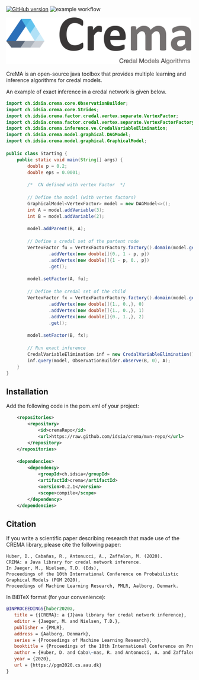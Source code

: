 [![GitHub version](https://badge.fury.io/gh/idsia%2Fcrema.svg)](https://badge.fury.io/gh/idsia%2Fcrema)
![example workflow](https://github.com/IDSIA/crema/actions/workflows/maven.yaml/badge.svg?branch=master)

<img src="docs/static/img/logo.png" alt="Crema" width="500"/>

CreMA is an open-source java toolbox that provides multiple
learning and inference algorithms for credal models.

An example of exact inference in a credal network is given below.

```java
import ch.idsia.crema.core.ObservationBuilder;
import ch.idsia.crema.core.Strides;
import ch.idsia.crema.factor.credal.vertex.separate.VertexFactor;
import ch.idsia.crema.factor.credal.vertex.separate.VertexFactorFactory;
import ch.idsia.crema.inference.ve.CredalVariableElimination;
import ch.idsia.crema.model.graphical.DAGModel;
import ch.idsia.crema.model.graphical.GraphicalModel;

public class Starting {
	public static void main(String[] args) {
		double p = 0.2;
		double eps = 0.0001;

		/*  CN defined with vertex Factor  */

		// Define the model (with vertex factors)
		GraphicalModel<VertexFactor> model = new DAGModel<>();
		int A = model.addVariable(3);
		int B = model.addVariable(2);

		model.addParent(B, A);

		// Define a credal set of the partent node
		VertexFactor fu = VertexFactorFactory.factory().domain(model.getDomain(A), Strides.empty())
				.addVertex(new double[]{0., 1 - p, p})
				.addVertex(new double[]{1 - p, 0., p})
				.get();

		model.setFactor(A, fu);

		// Define the credal set of the child
		VertexFactor fx = VertexFactorFactory.factory().domain(model.getDomain(B), model.getDomain(A))
				.addVertex(new double[]{1., 0.,}, 0)
				.addVertex(new double[]{1., 0.,}, 1)
				.addVertex(new double[]{0., 1.,}, 2)
				.get();

		model.setFactor(B, fx);

		// Run exact inference
		CredalVariableElimination inf = new CredalVariableElimination();
		inf.query(model, ObservationBuilder.observe(B, 0), A);
	}
}
``` 

## Installation

Add the following code in the  pom.xml of your project:

```xml
    <repositories>
        <repository>
            <id>cremaRepo</id>
            <url>https://raw.github.com/idsia/crema/mvn-repo/</url>
        </repository>
    </repositories>

    <dependencies>
        <dependency>
            <groupId>ch.idsia</groupId>
            <artifactId>crema</artifactId>
            <version>0.2.1</version>
            <scope>compile</scope>
        </dependency>
    </dependencies>
```

## Citation

If you write a scientific paper describing research that made use of the CREMA library, please cite the following paper:

```
Huber, D., Cabañas, R., Antonucci, A., Zaffalon, M. (2020).
CREMA: a Java library for credal network inference.
In Jaeger, M., Nielsen, T.D. (Eds), 
Proceedings of the 10th International Conference on Probabilistic Graphical Models (PGM 2020), 
Proceedings of Machine Learning Research, PMLR, Aalborg, Denmark.
```

In BiBTeX format (for your convenience):

```bibtex
@INPROCEEDINGS{huber2020a,
   title = {{CREMA}: a {J}ava library for credal network inference},
   editor = {Jaeger, M. and Nielsen, T.D.},
   publisher = {PMLR},
   address = {Aalborg, Denmark},
   series = {Proceedings of Machine Learning Research},
   booktitle = {Proceedings of the 10th International Conference on Probabilistic Graphical Models ({PGM} 2020)},
   author = {Huber, D. and Caba\~nas, R. and Antonucci, A. and Zaffalon, M.},
   year = {2020},
   url = {https://pgm2020.cs.aau.dk}
}
```
